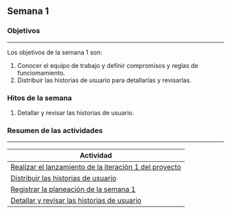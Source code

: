 ## Semana 1

### Objetivos

---

Los objetivos de la semana 1 son:

1. Conocer el equipo de trabajo y definir compromisos y reglas de funciomamiento.
2. Distribuir las historias de usuario para detallarlas y revisarlas.

### Hitos de la semana

1. Detallar y revisar las historias de usuario.

### Resumen de las actividades

---

| Actividad                                                                |
| ------------------------------------------------------------------------ |
| [Realizar el lanzamiento de la iteración 1 del proyecto](s1_lanzamiento) |
| [Distribuir las historias de usuario](s1_distribucion)                   |
| [Registrar la planeación de la semana 1](s1_syp)                         |
| [Detallar y revisar las historias de usuario](s1_detallar)               |
